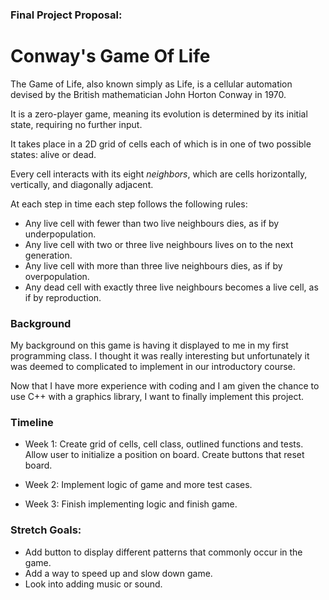 ### Final Project Proposal: 
# Conway's Game Of Life
The Game of Life, also known simply as Life, is a cellular automation
devised by the British mathematician John Horton Conway in 1970. 

It is a zero-player game, meaning its evolution is determined by its 
initial state, requiring no further input.

It takes place in a 2D grid of cells each of which is in one of two possible
states: alive or dead.

Every cell interacts with its eight *neighbors*, which are cells horizontally,
vertically, and diagonally adjacent. 

At each step in time each step follows the following rules:

* Any live cell with fewer than two live neighbours dies, as if by underpopulation.
* Any live cell with two or three live neighbours lives on to the next generation.
* Any live cell with more than three live neighbours dies, as if by overpopulation.
* Any dead cell with exactly three live neighbours becomes a live cell, as if by reproduction.

### Background 
My background on this game is having it displayed to me in my first programming class.
I thought it was really interesting but unfortunately it was deemed to complicated to implement
in our introductory course.

Now that I have more experience with coding and I am given the chance to use C++
with a graphics library, I want to finally implement this project.

### Timeline
* Week 1: Create grid of cells, cell class, outlined functions 
and tests. Allow user to initialize a position on board. Create buttons 
that reset board. 

* Week 2: Implement logic of game and more test cases.

* Week 3: Finish implementing logic and finish game.

### Stretch Goals:
* Add button to display different patterns that commonly occur in the game.
* Add a way to speed up and slow down game.
* Look into adding music or sound.

